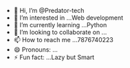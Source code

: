 - 👋 Hi, I’m @Predator-tech
- 👀 I’m interested in ...Web development
- 🌱 I’m currently learning ...Python
- 💞️ I’m looking to collaborate on ...
- 📫 How to reach me ...7876740223
- 😄 Pronouns: ...
- ⚡ Fun fact: ...Lazy but Smart

<!---
Predator-tech/Predator-tech is a ✨ special ✨ repository because its `README.md` (this file) appears on your GitHub profile.
You can click the Preview link to take a look at your changes.
--->
